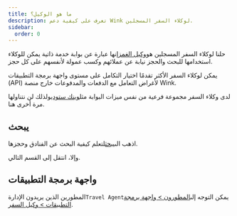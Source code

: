```yaml
---
title: ما هو الوكيل؟
description: تعرف على كيفية دعم Wink لوكلاء السفر المسجلين.
sidebar:
  order: 0
---
```

حلنا لوكلاء السفر المسجلين هو[وكيل الغمز](https://agent.wink.travel)إنها عبارة عن بوابة خدمة ذاتية يمكن للوكلاء استخدامها للبحث والحجز نيابة عن عملائهم وكسب عمولة لأنفسهم على كل حجز.

يمكن لوكلاء السفر الأكثر تقدمًا اختيار التكامل على مستوى واجهة برمجة التطبيقات (API) لأغراض التعامل مع الدفعات والمدفوعات خارج منصة Wink.

لدى وكلاء السفر مجموعة فرعية من نفس ميزات البوابة مثل[وينك ستوديو](/studio/what-is-studio)لذلك لن نتناولها مرة أخرى هنا.

## يبحث

اذهب الى[يبحث](/studio/search)لتعلم كيفية البحث عن الفنادق وحجزها.

وإلا، انتقل إلى القسم التالي.

## واجهة برمجة التطبيقات

المطورين الذين يريدون الإدارة`Travel Agent`يمكن التوجه إلى[المطورون > واجهة برمجة التطبيقات > وكيل السفر](/developers/apis/#travel-agent-api).

